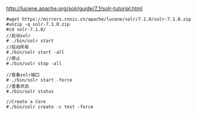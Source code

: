 http://lucene.apache.org/solr/guide/7_1/solr-tutorial.html
~~~
#wget https://mirrors.cnnic.cn/apache/lucene/solr/7.1.0/solr-7.1.0.zip
#unzip -q solr-7.1.0.zip
#cd solr-7.1.0/
//启动solr
# ./bin/solr start
//启动所有
#./bin/solr start -all
//停止
#./bin/solr stop -all

//查看solr端口
# ./bin/solr start -force
//查看状态
#./bin/solr status

//Create a Core
#./bin/solr create -c test -force
~~~
